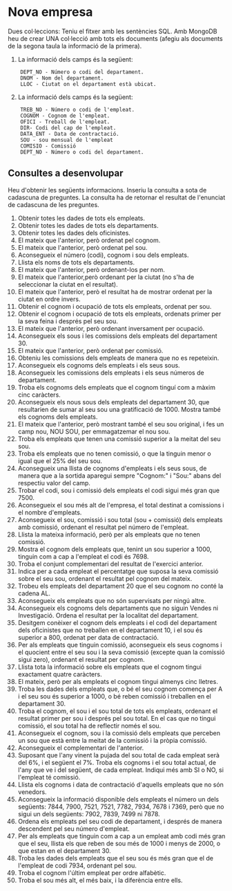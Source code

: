 # Nova empresa
Dues col·leccions: Teniu el fitxer amb les sentències SQL. Amb MongoDB heu de crear UNA col·lecció amb tots els documents (afegiu als documents de la segona taula la informació de la primera).

1) La informació dels camps és la següent:
```
    DEPT_NO - Número o codi del departament.
    DNOM - Nom del departament.
    LLOC - Ciutat on el departament està ubicat.
```

2) La informació dels camps és la següent:
```
    TREB_NO - Número o codi de l'empleat.
    COGNOM - Cognom de l'empleat.
    OFICI - Treball de l'empleat.
    DIR- Codi del cap de l'empleat.
    DATA_ENT - Data de contractació.
    SOU - sou mensual de l'empleat
    COMISIO - Comissió
    DEPT_NO - Número o codi del departament.
```

## Consultes a desenvolupar
Heu d'obtenir les següents informacions. Inseriu la consulta a sota de cadascuna de preguntes. La consulta ha de retornar el resultat de l'enunciat de cadascuna de les preguntes.

1. Obtenir totes les dades de tots els empleats.
2. Obtenir totes les dades de tots els departaments.
3. Obtenir totes les dades dels oficinistes.
4. El mateix que l'anterior, però ordenat pel cognom.
5. El mateix que l'anterior, però ordenat pel sou.
6. Aconsegueix el número (codi), cognom i sou dels empleats.
7. Llista els noms de tots els departaments.
8. El mateix que l'anterior, però ordenant-los per nom.
9. El mateix que l'anterior,però ordenant per la ciutat (no s'ha de seleccionar la ciutat en el resultat).
10. El mateix que l'anterior, però el resultat ha de mostrar ordenat per la ciutat en ordre invers.
11. Obtenir el cognom i ocupació de tots els empleats, ordenat per sou.
12. Obtenir el cognom i ocupació de tots els empleats, ordenats primer per la seva feina i després pel seu sou.
13. El mateix que l'anterior, però ordenant inversament per ocupació.
14. Aconsegueix els sous i les comissions dels empleats del departament 30.
15. El mateix que l'anterior, però ordenat per comissió.
16. Obteniu les comissions dels empleats de manera que no es repeteixin.
17. Aconsegueix els cognoms dels empleats i els seus sous.
18. Aconsegueix les comissions dels empleats i els seus números de departament.
19. Troba els cognoms dels empleats que el cognom tinguí com a màxim cinc caràcters.
20. Aconsegueix els nous sous dels empleats del departament 30, que resultarien de sumar al seu sou una gratificació de 1000. Mostra també els cognoms dels empleats.
21. El mateix que l'anterior, però mostrant també el seu sou original, i fes un camp nou, NOU SOU, per emmagatzemar el nou sou.
22. Troba els empleats que tenen una comissió superior a la meitat del seu sou.
23. Troba els empleats que no tenen comissió, o que la tinguin menor o igual que el 25% del seu sou.
24. Aconsegueix una llista de cognoms d'empleats i els seus sous, de manera que a la sortida aparegui sempre "Cognom:" i "Sou:" abans del respectiu valor del camp.
25. Trobar el codi, sou i comissió dels empleats el codi sigui més gran que 7500.
26. Aconsegueix el sou més alt de l'empresa, el total destinat a comissions i el nombre d'empleats.
27. Aconsegueix el sou, comissió i sou total (sou + comissió) dels empleats amb comissió, ordenant el resultat pel número de l'empleat.
28. Llista la mateixa informació, però per als empleats que no tenen comissió.
29. Mostra el cognom dels empleats que, tenint un sou superior a 1000, tinguin com a cap a l'empleat el codi és 7698.
30. Troba el conjunt complementari del resultat de l'exercici anterior.
31. Indica per a cada empleat el percentatge que suposa la seva comissió sobre el seu sou, ordenant el resultat pel cognom del mateix.
32. Trobeu els empleats del departament 20 que el seu cognom no conté la cadena AL.
33. Aconsegueix els empleats que no són supervisats per ningú altre.
34. Aconsegueix els cognoms dels departaments que no siguin Vendes ni Investigació. Ordena el resultat per la localitat del departament.
35. Desitgem conèixer el cognom dels empleats i el codi del departament dels oficinistes que no treballen en el departament 10, i el sou és superior a 800, ordenat per data de contractació.
36. Per als empleats que tinguin comissió, aconsegueix els seus cognoms i el quocient entre el seu sou i la seva comissió (excepte quan la comissió sigui zero), ordenant el resultat per cognom.
37. Llista tota la informació sobre els empleats que el cognom tingui exactament quatre caràcters.
38. El mateix, però per als empleats el cognom tingui almenys cinc lletres.
39. Troba les dades dels empleats que, o bé el seu cognom comença per A i el seu sou és superior a 1000, o bé reben comissió i treballen en el departament 30.
40. Troba el cognom, el sou i el sou total de tots els empleats, ordenant el resultat primer per sou i després pel sou total. En el cas que no tingui comissió, el sou total ha de reflectir només el sou.
41. Aconsegueix el cognom, sou i la comissió dels empleats que perceben un sou que està entre la meitat de la comissió i la pròpia comissió.
42. Aconsegueix el complementari de l'anterior.
43. Suposant que l'any vinent la pujada del sou total de cada empleat serà del 6%, i el següent el 7%. Troba els cognoms i el sou total actual, de l'any que ve i del següent, de cada empleat. Indiqui més amb SI o NO, si l'empleat té comissió.
44. Llista els cognoms i data de contractació d'aquells empleats que no són venedors.
45. Aconsegueix la informació disponible dels empleats el número un dels següents: 7844, 7900, 7521, 7521, 7782, 7934, 7678 i 7369, però que no sigui un dels següents: 7902, 7839, 7499 ni 7878.
46. Ordena els empleats pel seu codi de departament, i després de manera descendent pel seu número d'empleat.
47. Per als empleats que tinguin com a cap a un empleat amb codi més gran que el seu, llista els que reben de sou més de 1000 i menys de 2000, o que estan en el departament 30.
48. Troba les dades dels empleats que el seu sou és més gran que el de l'empleat de codi 7934, ordenant pel sou.
49. Troba el cognom l'últim empleat per ordre alfabètic.
50. Troba el sou més alt, el més baix, i la diferència entre ells.
